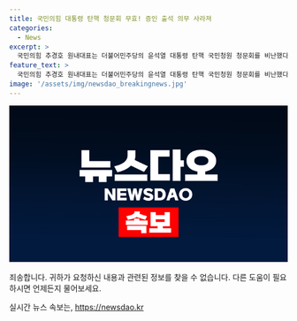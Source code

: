 ```yaml
---
title: 국민의힘 대통령 탄핵 청문회 무효! 증인 출석 의무 사라져
categories:
  - News
excerpt: >
  국민의힘 추경호 원내대표는 더불어민주당의 윤석열 대통령 탄핵 국민청원 청문회를 비난했다. 대통령 탄핵을 매우 심각하게 생각해야 한다고 강조하며, 청문회를 위법하고 무효로 주장했다. 민주당이 증인으로 채택한 사람들의 출석 의무를 부정하고, 불법적인 탄핵 청문회를 강행하고 있다고 주장했다. 또한, 이러한 상황에서 이전에는 대통령 탄핵 청원을 무시했던 것을 비판했다.
feature_text: >
  국민의힘 추경호 원내대표는 더불어민주당의 윤석열 대통령 탄핵 국민청원 청문회를 비난했다. 대통령 탄핵을 매우 심각하게 생각해야 한다고 강조하며, 청문회를 위법하고 무효로 주장했다. 민주당이 증인으로 채택한 사람들의 출석 의무를 부정하고, 불법적인 탄핵 청문회를 강행하고 있다고 주장했다. 또한, 이러한 상황에서 이전에는 대통령 탄핵 청원을 무시했던 것을 비판했다.
image: '/assets/img/newsdao_breakingnews.jpg'
---
```


<p><img src="/assets/img/newsdao_breakingnews.jpg" alt="ranknews 속보" /></p>

<p>죄송합니다. 귀하가 요청하신 내용과 관련된 정보를 찾을 수 없습니다. 다른 도움이 필요하시면 언제든지 물어보세요.</p>
실시간 뉴스 속보는, <a href="https://newsdao.kr" rel="dofollow">https://newsdao.kr</a>


